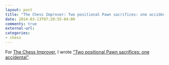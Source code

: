 ```yaml
---
layout: post
title: "The Chess Improver: Two positional Pawn sacrifices: one accidental"
date: 2014-03-13T07:29:55-04:00
comments: true
external-url: 
categories: 
- chess
---
```

For [The Chess Improver](http://chessimprover.com/), I wrote ["Two positional Pawn sacrifices: one accidental"](http://chessimprover.com/two-positional-pawn-sacrifices-one-accidental-one-missed/).
